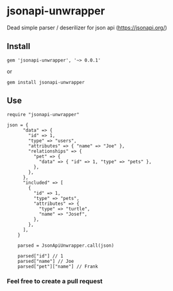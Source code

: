 # jsonapi-unwrapper
Dead simple parser / deserilizer for json api (https://jsonapi.org/)

## Install

``` 
gem 'jsonapi-unwrapper', '~> 0.0.1'
```
or
```
gem install jsonapi-unwrapper
```

## Use
```
require "jsonapi-unwrapper"

json = {
      "data" => {
        "id" => 1,
        "type" => "users",
        "attributes" => { "name" => "Joe" },
        "relationships" => {
          "pet" => {
            "data" => { "id" => 1, "type" => "pets" },
          },
        },
      },
      "included" => [
        {
          "id" => 1,
          "type" => "pets",
          "attributes" => {
            "type" => "turtle",
            "name" => "Josef",
          },
        },
      ],
    }

    parsed = JsonApiUnwrapper.call(json)

    parsed["id"] // 1
    parsed["name"] // Joe
    parsed["pet"]["name"] // Frank
```

### Feel free to create a pull request